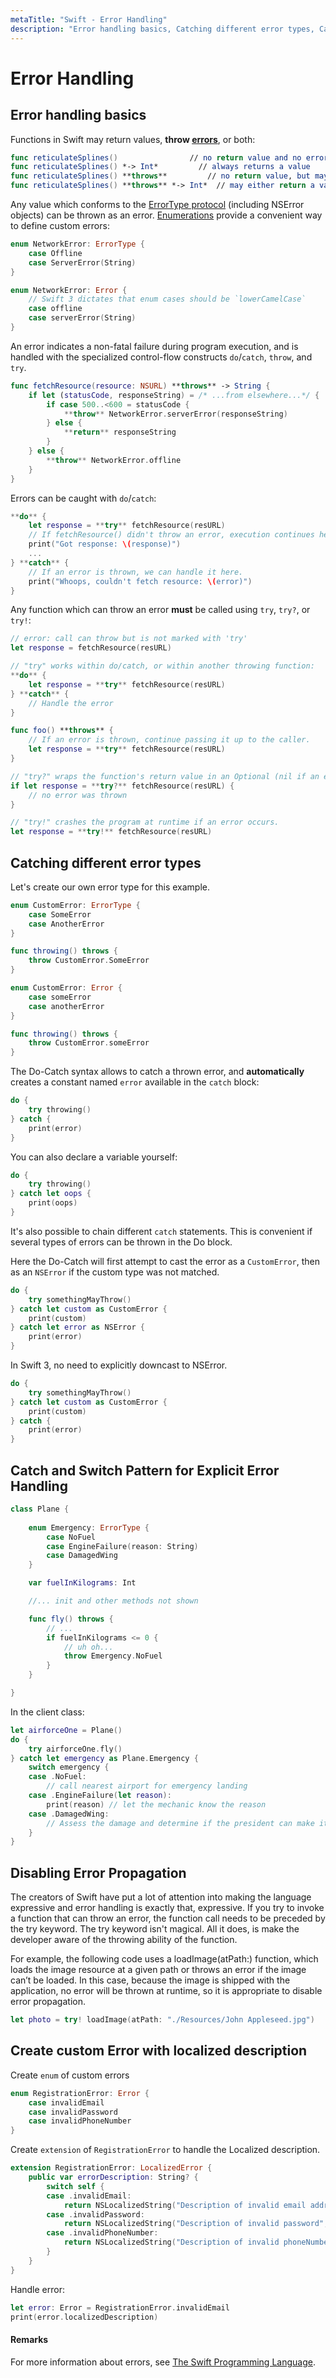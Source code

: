 ```yaml
---
metaTitle: "Swift - Error Handling"
description: "Error handling basics, Catching different error types, Catch and Switch Pattern for Explicit Error Handling, Disabling Error Propagation, Create custom Error with localized description"
---
```


# Error Handling




## Error handling basics


Functions in Swift may return values, **throw [errors](https://developer.apple.com/library/ios/documentation/Swift/Conceptual/Swift_Programming_Language/ErrorHandling.html)**, or both:

```swift
func reticulateSplines()                // no return value and no error
func reticulateSplines() *-> Int*         // always returns a value
func reticulateSplines() **throws**         // no return value, but may throw an error
func reticulateSplines() **throws** *-> Int*  // may either return a value or throw an error
```

Any value which conforms to the [ErrorType protocol](https://developer.apple.com/library/ios/documentation/Swift/Reference/Swift_ErrorType_Protocol/index.html) (including NSError objects) can be thrown as an error. [Enumerations](http://stackoverflow.com/documentation/swift/224/enums) provide a convenient way to define custom errors:

```swift
enum NetworkError: ErrorType {
    case Offline
    case ServerError(String)
}

```

```swift
enum NetworkError: Error {
    // Swift 3 dictates that enum cases should be `lowerCamelCase`
    case offline
    case serverError(String)
}

```

An error indicates a non-fatal failure during program execution, and is handled with the specialized control-flow constructs `do`/`catch`, `throw`, and `try`.

```swift
func fetchResource(resource: NSURL) **throws** -> String {
    if let (statusCode, responseString) = /* ...from elsewhere...*/ {
        if case 500..<600 = statusCode {
            **throw** NetworkError.serverError(responseString)
        } else {
            **return** responseString
        }
    } else {
        **throw** NetworkError.offline
    }
}
```

Errors can be caught with `do`/`catch`:

```swift
**do** {
    let response = **try** fetchResource(resURL)
    // If fetchResource() didn't throw an error, execution continues here:
    print("Got response: \(response)")
    ...
} **catch** {
    // If an error is thrown, we can handle it here.
    print("Whoops, couldn't fetch resource: \(error)")
}
```

Any function which can throw an error ****must**** be called using `try`, `try?`, or `try!`:

```swift
// error: call can throw but is not marked with 'try'
let response = fetchResource(resURL)

// "try" works within do/catch, or within another throwing function:
**do** {
    let response = **try** fetchResource(resURL)
} **catch** {
    // Handle the error
}

func foo() **throws** {
    // If an error is thrown, continue passing it up to the caller.
    let response = **try** fetchResource(resURL)
}

// "try?" wraps the function's return value in an Optional (nil if an error was thrown).
if let response = **try?** fetchResource(resURL) {
    // no error was thrown
}

// "try!" crashes the program at runtime if an error occurs.
let response = **try!** fetchResource(resURL)
```



## Catching different error types


Let's create our own error type for this example.

```swift
enum CustomError: ErrorType {
    case SomeError
    case AnotherError
}

func throwing() throws {
    throw CustomError.SomeError
}

```

```swift
enum CustomError: Error {
    case someError
    case anotherError
}

func throwing() throws {
    throw CustomError.someError
}

```

The Do-Catch syntax allows to catch a thrown error, and **automatically** creates a constant named `error` available in the `catch` block:

```swift
do {
    try throwing()
} catch {
    print(error)
}

```

You can also declare a variable yourself:

```swift
do {
    try throwing()
} catch let oops {
    print(oops)
}

```

It's also possible to chain different `catch` statements. This is convenient if several types of errors can be thrown in the Do block.

Here the Do-Catch will first attempt to cast the error as a `CustomError`, then as an `NSError` if the custom type was not matched.

```swift
do {
    try somethingMayThrow()
} catch let custom as CustomError {
    print(custom)
} catch let error as NSError {
    print(error)
}

```

In Swift 3, no need to explicitly downcast to NSError.

```swift
do {
    try somethingMayThrow()
} catch let custom as CustomError {
    print(custom)
} catch {
    print(error)
}

```



## Catch and Switch Pattern for Explicit Error Handling


```swift
class Plane {
    
    enum Emergency: ErrorType {
        case NoFuel
        case EngineFailure(reason: String)
        case DamagedWing
    }

    var fuelInKilograms: Int

    //... init and other methods not shown

    func fly() throws {
        // ...
        if fuelInKilograms <= 0 {
            // uh oh...
            throw Emergency.NoFuel
        }
    }

}

```

In the client class:

```swift
let airforceOne = Plane()
do {
    try airforceOne.fly()
} catch let emergency as Plane.Emergency {
    switch emergency {
    case .NoFuel:
        // call nearest airport for emergency landing
    case .EngineFailure(let reason):
        print(reason) // let the mechanic know the reason
    case .DamagedWing:
        // Assess the damage and determine if the president can make it
    }
}

```



## Disabling Error Propagation


The creators of Swift have put a lot of attention into making the language expressive and error handling is exactly that, expressive. If you try to invoke a function that can throw an error, the function call needs to be preceded by the try keyword. The try keyword isn't magical. All it does, is make the developer aware of the throwing ability of the function.

For example, the following code uses a loadImage(atPath:) function, which loads the image resource at a given path or throws an error if the image can’t be loaded. In this case, because the image is shipped with the application, no error will be thrown at runtime, so it is appropriate to disable error propagation.

```swift
let photo = try! loadImage(atPath: "./Resources/John Appleseed.jpg")

```



## Create custom Error with localized description


Create `enum` of custom errors

```swift
enum RegistrationError: Error {
    case invalidEmail
    case invalidPassword
    case invalidPhoneNumber
}

```

Create `extension` of `RegistrationError` to handle the Localized description.

```swift
extension RegistrationError: LocalizedError {
    public var errorDescription: String? {
        switch self {
        case .invalidEmail:
            return NSLocalizedString("Description of invalid email address", comment: "Invalid Email")
        case .invalidPassword:
            return NSLocalizedString("Description of invalid password", comment: "Invalid Password")
        case .invalidPhoneNumber:
            return NSLocalizedString("Description of invalid phoneNumber", comment: "Invalid Phone Number")
        }
    }
}

```

Handle error:

```swift
let error: Error = RegistrationError.invalidEmail
print(error.localizedDescription)

```



#### Remarks


For more information about errors, see [The Swift Programming Language](https://developer.apple.com/library/ios/documentation/Swift/Reference/Swift_ErrorType_Protocol/index.html).


